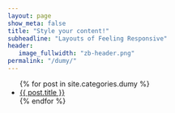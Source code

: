 ```yaml
---
layout: page
show_meta: false
title: "Style your content!"
subheadline: "Layouts of Feeling Responsive"
header:
   image_fullwidth: "zb-header.png"
permalink: "/dumy/"
---
```

<ul>
    {% for post in site.categories.dumy %}
    <li><a href="{{ site.url }}{{ site.baseurl }}{{ post.url }}">{{ post.title }}</a></li>
    {% endfor %}
</ul>
